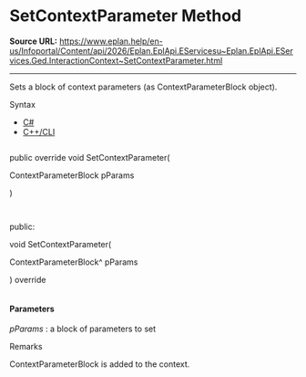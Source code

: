 # SetContextParameter Method

**Source URL:** https://www.eplan.help/en-us/Infoportal/Content/api/2026/Eplan.EplApi.EServicesu~Eplan.EplApi.EServices.Ged.InteractionContext~SetContextParameter.html

---

Sets a block of context parameters (as ContextParameterBlock object).

Syntax

- [C#](#i-syntax-CS)
- [C++/CLI](#i-syntax-CPP2005)

```
```
public override void SetContextParameter( 

   ContextParameterBlock pParams

)
```
```

```
```
public:

void SetContextParameter( 

   ContextParameterBlock^ pParams

) override
```
```

#### Parameters

*pParams*
:   a block of parameters to set

Remarks

ContextParameterBlock is added to the context.
